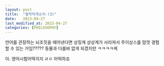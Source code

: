 ```yaml
---
layout: post
title:  "철학적개소리-(3)"
date:   2023-04-27
last_modified_at: 2023-04-27
categories: [PHILOSOPHY]
---
```


언어를 관장하는 뇌조짓을 때어낸다면 상징계 상상계가 사라져서
주이상스를 맘껏 경험할 수 있는 거임?????
동물과 다를바 없게 되겠지만 ㅋㅋㅋㅋ케

아. 영어시험어떡히지 ㄹㅇ 어떡하죠
